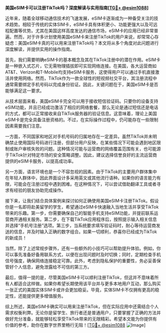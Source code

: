 **美国eSIM卡可以注册TikTok吗？深度解读与实用指南[[TG💪+ @esim1088](https://t.me/s/esim1088)]**

近年来，随着全球移动通信技术的飞速发展，eSIM卡逐渐成为一种备受关注的技术趋势。相较于传统的实体SIM卡，eSIM卡具有体积更小、功能更强大以及可远程配置等优势。尤其在美国这样高度发达的通信市场，eSIM卡的应用已经非常普遍。然而，对于许多计划使用美国eSIM卡来注册TikTok的用户来说，却常常心存疑虑：美国eSIM卡真的可以用来注册TikTok吗？本文将从多个角度对此问题进行深度解读，并提供实用的操作指南。

首先，我们需要明确eSIM卡的基本概念及其在TikTok注册中的潜在作用。eSIM卡是一种嵌入式芯片，它无需物理插拔即可实现网络连接。在美国，各大运营商如AT&T、Verizon和T-Mobile均支持eSIM卡服务，这使得用户可以通过手机直接激活并使用网络。然而，TikTok作为一款全球性的短视频社交平台，其注册流程中通常需要绑定手机号码以完成身份验证。因此，关键问题在于，美国eSIM卡是否能够满足这一要求。

从技术层面来看，美国eSIM卡完全可以用于接收短信验证码。只要你的设备支持eSIM功能，并且已经成功激活了相应的网络套餐，那么无论是通过短信还是电话的方式，都可以正常接收来自TikTok服务器的验证信息。这意味着，理论上美国eSIM卡是完全具备注册资格的。不过，在实际操作过程中，仍可能存在一些限制因素需要我们注意。

一方面，不同国家和地区对手机号码的归属地存在一定差异。虽然TikTok并未明确禁止使用国际号码进行注册，但部分用户反映，在某些情况下可能会遇到地区限制或账户审核失败的问题。这种情况可能与运营商的网络覆盖范围有关，也可能源于TikTok针对特定市场的安全策略调整。因此，建议选择信誉良好的主流运营商提供的eSIM卡服务，以提高成功率。

另一方面，语言环境也是一个不容忽视的因素。由于TikTok的主要用户群体集中在年轻人群体中，因此界面设计多采用英文或其他流行语种。如果你的语言能力有限，可能会在注册过程中遇到困难。在这种情况下，可以尝试借助翻译工具或者寻求有经验的朋友协助完成操作。

接下来，让我们结合具体案例来探讨如何正确使用美国eSIM卡注册TikTok。假设你是一名即将赴美留学的学生，希望通过eSIM卡快速融入当地生活并享受TikTok带来的乐趣。第一步，你需要确保自己的智能手机支持eSIM功能，并提前联系运营商开通相关服务。第二步，在下载TikTok应用程序后，按照提示输入相关信息并选择“手机号注册”选项。第三步，当系统要求填写验证码时，耐心等待运营商发送的信息，并及时输入正确的数字组合。如果一切顺利，恭喜你已经成为TikTok的新成员！

当然，除了上述常规步骤外，还有一些额外的小技巧可以帮助提升体验。例如，你可以事先准备好备用联系方式，以便在出现问题时及时切换；同时，定期检查手机信号强度，确保网络连接稳定可靠。此外，考虑到隐私保护的重要性，务必妥善保管好个人信息，避免泄露给不可信的第三方。

最后，值得一提的是，尽管美国eSIM卡可以顺利注册TikTok，但这并不意味着所有人都适合这样做。如果你希望长期使用该平台并与更多本地用户互动，那么购买一张正式的美国实体SIM卡或许会更加稳妥。毕竟，实体SIM卡不仅拥有更高的稳定性，还能提供更多增值服务。

综上所述，美国eSIM卡确实可以用来注册TikTok，但在实际应用中还需结合个人需求权衡利弊。无论你是留学生、旅行者还是普通用户，只要掌握了正确的方法并做好充分准备，就能够轻松享受TikTok带来的无限精彩。希望本文能为你提供有价值的参考，助你在数字世界里畅行无阻！[[TG💪+ @esim1088](https://t.me/s/esim1088) ![Image](https://i.postimg.cc/4NQfJmqS/Snipaste-2025-05-13-00-14-12.png)]
